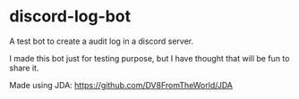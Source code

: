 # discord-log-bot
A test bot to create a audit log in a discord server.

I made this bot just for testing purpose, but I have thought that will be fun to share it.

Made using JDA: https://github.com/DV8FromTheWorld/JDA
